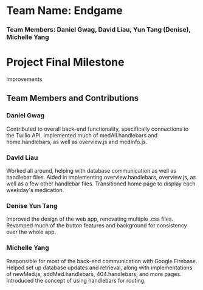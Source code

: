 # Team Name: Endgame
### Team Members: Daniel Gwag, David Liau, Yun Tang (Denise), Michelle Yang

# Project Final Milestone

Improvements

## Team Members and Contributions

### Daniel Gwag

Contributed to overall back-end functionality, specifically connections to the Twilio API.
Implemented much of medAll.handlebars and home.handlebars, as well as overview.js and medInfo.js.

### David Liau

Worked all around, helping with database communication as well as handlebar files.
Aided in implementing overview.handlebars, overview.js, as well as a few other handlebar files.
Transitioned home page to display each weekday's medication.

### Denise Yun Tang

Improved the design of the web app, renovating multiple .css files.
Revamped much of the button features and background for consistency over the whole app.

### Michelle Yang

Responsible for most of the back-end communication with Google Firebase.
Helped set up database updates and retrieval, along with implementations of newMed.js, addMed.handlebars, 404.handlebars, and more pages.
Introduced the concept of using handlebars for routing.

